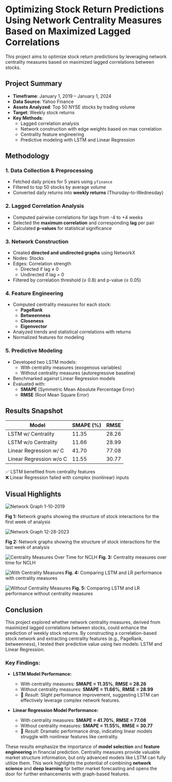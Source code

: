 # Optimizing Stock Return Predictions Using Network Centrality Measures Based on Maximized Lagged Correlations
This project aims to optimize stock return predictions by leveraging network centrality measures based on maximized lagged correlations between stocks.

##  Project Summary

- **Timeframe**: January 1, 2019 – January 1, 2024  
- **Data Source**: Yahoo Finance  
- **Assets Analyzed**: Top 50 NYSE stocks by trading volume  
- **Target**: Weekly stock returns  
- **Key Methods**:  
  - Lagged correlation analysis  
  - Network construction with edge weights based on max correlation  
  - Centrality feature engineering  
  - Predictive modeling with LSTM and Linear Regression


## Methodology

### 1. Data Collection & Preprocessing
- Fetched daily prices for 5 years using `yfinance`
- Filtered to top 50 stocks by average volume
- Converted daily returns into **weekly returns** (Thursday-to-Wednesday)

### 2. Lagged Correlation Analysis
- Computed pairwise correlations for lags from -4 to +4 weeks
- Selected the **maximum correlation** and corresponding **lag** per pair
- Calculated **p-values** for statistical significance

### 3. Network Construction
- Created **directed and undirected graphs** using NetworkX
- Nodes: Stocks  
- Edges: Correlation strength  
  - Directed if lag ≠ 0  
  - Undirected if lag = 0  
- Filtered by correlation threshold (≥ 0.8) and p-value (≤ 0.05)

### 4. Feature Engineering
- Computed centrality measures for each stock:
  - **PageRank**
  - **Betweenness**
  - **Closeness**
  - **Eigenvector**
- Analyzed trends and statistical correlations with returns
- Normalized features for modeling

### 5. Predictive Modeling
- Developed two LSTM models:
  - With centrality measures (exogenous variables)
  - Without centrality measures (autoregressive baseline)
- Benchmarked against Linear Regression models
- Evaluated with:
  - **SMAPE** (Symmetric Mean Absolute Percentage Error)
  - **RMSE** (Root Mean Square Error)
 
## Results Snapshot

| Model                   | SMAPE (%) | RMSE   |
|------------------------|-----------|--------|
| LSTM w/ Centrality     | 11.35     | 28.26  |
| LSTM w/o Centrality    | 11.66     | 28.99  |
| Linear Regression w/ C | 41.70     | 77.08  |
| Linear Regression w/o C| 11.55     | 30.77  |

✅ LSTM benefited from centrality features  
❌ Linear Regression failed with complex (nonlinear) inputs

## Visual Highlights

  ![Network Graph 1-10-2019](results/figures/1-10-2019.png)
  
  **Fig 1:** Network graphs showing the structure of stock interactions for the first week of analysis
  
  ![Network Graph 12-28-2023](results/figures/12-28-2023.png)
  
  **Fig 2:** Network graphs showing the structure of stock interactions for the last week of analysis
  
  ![Centrality Measures Over Time for NCLH](results/figures/CentralityMeasuresOverTime.png)
  **Fig. 3:** Centrality measures over time for NCLH

  ![With Centrality Measures](results/figures/WithCentMeasures.png)
  **Fig. 4:** Comparing LSTM and LR performance with centrality measures

  ![Without Centrality Measures](results/figures/WithoutCentMeasures.png)
  **Fig. 5:** Comparing LSTM and LR performance without centrality measures

## Conclusion

This project explored whether network centrality measures, derived from maximized lagged correlations between stocks, could enhance the prediction of weekly stock returns. By constructing a correlation-based stock network and extracting centrality features (e.g., PageRank, betweenness), I tested their predictive value using two models: LSTM and Linear Regression.

### Key Findings:
- **LSTM Model Performance:**
  - With centrality measures: **SMAPE = 11.35%**, **RMSE = 28.26**
  - Without centrality measures: **SMAPE = 11.66%**, **RMSE = 28.99**
  - 🔹 *Result*: Slight performance improvement, suggesting LSTM can effectively leverage complex network features.

- **Linear Regression Model Performance:**
  - With centrality measures: **SMAPE = 41.70%**, **RMSE = 77.08**
  - Without centrality measures: **SMAPE = 11.55%**, **RMSE = 30.77**
  - 🔻 *Result*: Dramatic performance drop, indicating linear models struggle with nonlinear features like centrality.

These results emphasize the importance of **model selection** and **feature engineering** in financial prediction. Centrality measures provide valuable market structure information, but only advanced models like LSTM can fully utilize them. This work highlights the potential of combining **network science** and **deep learning** for better market forecasting and opens the door for further enhancements with graph-based features.

